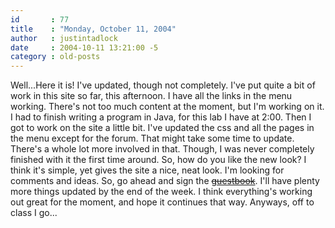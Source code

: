 ```yaml
---
id       : 77
title    : "Monday, October 11, 2004"
author   : justintadlock
date     : 2004-10-11 13:21:00 -5
category : old-posts
---
```


Well...Here it is!  I've updated, though not completely.  I've put quite a bit of work in this site so far, this afternoon.  I have all the links in the menu working.  There's not too much content at the moment, but I'm working on it.  I had to finish writing a program in Java, for this lab I have at 2:00.  Then I got to work on the site a little bit.  I've updated the css and all the pages in the menu except for the forum.  That might take some time to update.  There's a whole lot more involved in that.  Though, I was never completely finished with it the first time around.  So, how do you like the new look?  I think it's simple, yet gives the site a nice, neat look.  I'm looking for comments and ideas.  So, go ahead and sign the <a href="http://gresevil.signmyguestbook.com" title="Link No Longer Valid" rel="external"><del> guestbook</del></a>.  I'll have plenty more things updated by the end of the week.  I think everything's working out great for the moment, and hope it continues that way.  Anyways, off to class I go...
